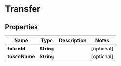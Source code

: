 

# Transfer


## Properties

Name | Type | Description | Notes
------------ | ------------- | ------------- | -------------
**tokenId** | **String** |  |  [optional]
**tokenName** | **String** |  |  [optional]



